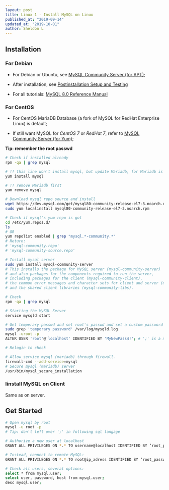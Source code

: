 ```yaml
---
layout: post
title: Linux 1 - Install MySQL on Linux
published_at: "2019-09-14"
updated_at: "2019-10-01"
author: Sheldon L
---
```


## Installation

### For Debian

- For Debian or Ubuntu, see [MySQL Community Server (for APT)](https://dev.mysql.com/doc/mysql-apt-repo-quick-guide/en/);

- After installation, see [Postinstallation Setup and Testing](https://dev.mysql.com/doc/refman/8.0/en/postinstallation.html)

- For all tutorials: [MySQL 8.0 Reference Manual](https://dev.mysql.com/doc/refman/8.0/en/)

### For CentOS

- For CentOS MariaDB Database (a fork of MySQL for RedHat Enterprise Linux) is default;

- If still want MySQL for _CentOS 7_ or _RedHat 7_, refer to [MySQL Community Server (for Yum)](https://dev.mysql.com/doc/mysql-repo-excerpt/8.0/en/linux-installation-yum-repo.html);

__Tip: remember the root passwd__

```bash
# Check if installed already
rpm -qa | grep mysql

# !! this line won't install mysql, but update Mariadb, for Mariadb is default for CentOS
yum install mysql

# !! remove Mariadb first
yum remove mysql

# Download mysql repo source and install
wget https://dev.mysql.com/get/mysql80-community-release-el7-3.noarch.rpm
sudo yum localinstall mysql80-community-release-el7-3.noarch.rpm

# Check if mysql's yum repo is got
cd /etc/yum.repos.d/
ls
# OR
yum repolist enabled | grep "mysql.*-community.*"
# Return:
# 'mysql-community.repo'
# 'mysql-community-source.repo'

# Install mysql server
sudo yum install mysql-community-server
# This installs the package for MySQL server (mysql-community-server) 
# and also packages for the components required to run the server, 
# including packages for the client (mysql-community-client), 
# the common error messages and character sets for client and server (mysql-community-common), 
# and the shared client libraries (mysql-community-libs). 

# Check
rpm -qa | grep mysql

# Starting the MySQL Server 
service mysqld start

# Get temperary passwd and set root's passwd and set a custom password for the superuser account
sudo grep 'temporary password' /var/log/mysqld.log
mysql -uroot -p
ALTER USER 'root'@'localhost' IDENTIFIED BY 'MyNewPass4!'; # ';' is a must!

# Relogin to check

# Allow service mysql (mariadb) through firewall.
firewall-cmd --add-service=mysql
# Secure mysql (mariadb) server
/usr/bin/mysql_secure_installation
```

### Iinstall MySQL on Client

Same as on server.


## Get Started

```bash
# Open mysql by root
mysql -u root -p
# Tip: don't left over ';' in following sql langage

# Authorize a new user at localhost
GRANT ALL PRIVILEGES ON *.* TO username@localhost IDENTIFIED BY ‘root_password‘;

# Instead, connect to remote MySQL:
GRANT ALL PRIVILEGES ON *.* TO root@ip_adress IDENTIFIED BY ‘root_password‘ WITH GRANT OPTION;

# Check all users, several options:
select * from mysql.user;
select user, password, host from mysql.user;
desc mysql.user;

```